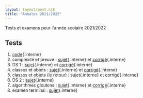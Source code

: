 ```yaml
---
layout: layout/post.njk 
title: "Annales 2021/2022"
---
```



<!-- début résumé -->

Tests et examens pour l'année scolaire 2021/2022

<!-- end résumé -->

## Tests

1. [code](./1_test){.interne}
2. complexité et preuve : [sujet](./2_test_sujet){.interne} et [corrigé](./2_test_corrige){.interne}
3. DS 1 : [sujet](./3_ds_sujet){.interne} et [corrigé](./3_ds_corrige){.interne}
4. classes et objets : [sujet](./4_test_sujet){.interne} et [corrigé](./4_test_corrige){.interne}
5. classes et objets (le retour) : [sujet](./5_test_sujet){.interne} et [corrigé](./5_test_corrige){.interne}
6. DS 2 : [sujet](./ds_2_sujet){.interne}
7. algorithmes gloutons : [sujet](./6_test_sujet){.interne} et [corrigé](./6_test_corrige){.interne}
8. examen terminal : [sujet](./7_et_sujet){.interne}

